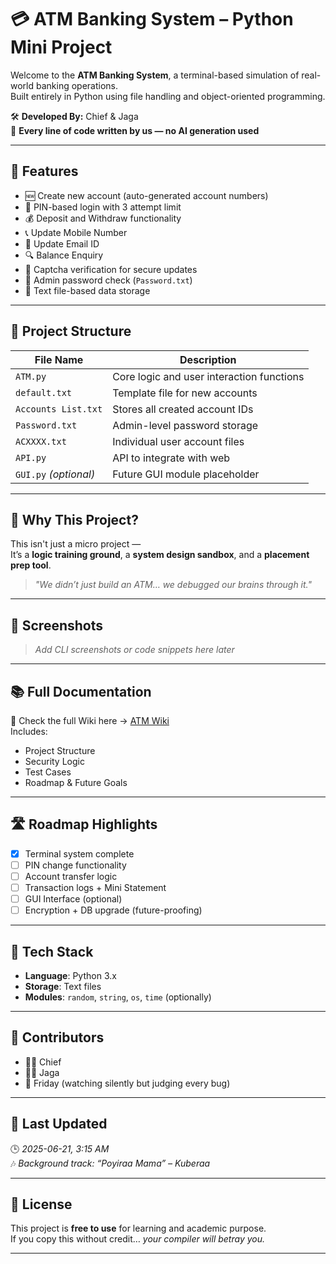 # 💳 ATM Banking System – Python Mini Project

Welcome to the **ATM Banking System**, a terminal-based simulation of real-world banking operations.  
Built entirely in Python using file handling and object-oriented programming.

🛠️ **Developed By:** Chief & Jaga  
🧠 **Every line of code written by us — no AI generation used**

---

## 🚀 Features

- 🆕 Create new account (auto-generated account numbers)
- 🔐 PIN-based login with 3 attempt limit
- 💰 Deposit and Withdraw functionality
- 📞 Update Mobile Number
- 📧 Update Email ID
- 🔍 Balance Enquiry
- 🤖 Captcha verification for secure updates
- 🔑 Admin password check (`Password.txt`)
- 📂 Text file-based data storage

---

## 📁 Project Structure

| File Name             | Description |
|----------------------|-------------|
| `ATM.py`             | Core logic and user interaction functions |
| `default.txt`        | Template file for new accounts |
| `Accounts List.txt`  | Stores all created account IDs |
| `Password.txt`       | Admin-level password storage |
| `ACXXXX.txt`         | Individual user account files |
| `API.py`             | API to integrate with web   |
| `GUI.py` *(optional)*| Future GUI module placeholder |

---

## 🧠 Why This Project?

This isn't just a micro project —  
It’s a **logic training ground**, a **system design sandbox**, and a **placement prep tool**.

> _"We didn’t just build an ATM… we debugged our brains through it."_

---

## 📸 Screenshots

> _Add CLI screenshots or code snippets here later_

---

## 📚 Full Documentation

📖 Check the full Wiki here → [ATM Wiki](https://github.com/SreeCharan153/ATM/wiki)  
Includes:
- Project Structure
- Security Logic
- Test Cases
- Roadmap & Future Goals

---

## 🛣️ Roadmap Highlights

- [x] Terminal system complete
- [ ] PIN change functionality
- [ ] Account transfer logic
- [ ] Transaction logs + Mini Statement
- [ ] GUI Interface (optional)
- [ ] Encryption + DB upgrade (future-proofing)

---

## 🔧 Tech Stack

- **Language**: Python 3.x  
- **Storage**: Text files  
- **Modules**: `random`, `string`, `os`, `time` (optionally)

---

## 🤝 Contributors

- 👨‍💻 Chief  
- 👨‍💻 Jaga  
- 👀 Friday (watching silently but judging every bug)

---

## 📅 Last Updated

🕒 *2025-06-21, 3:15 AM*  
🎶 *Background track: “Poyiraa Mama” – Kuberaa*

---

## 🧾 License

This project is **free to use** for learning and academic purpose.  
If you copy this without credit… *your compiler will betray you.*

---

